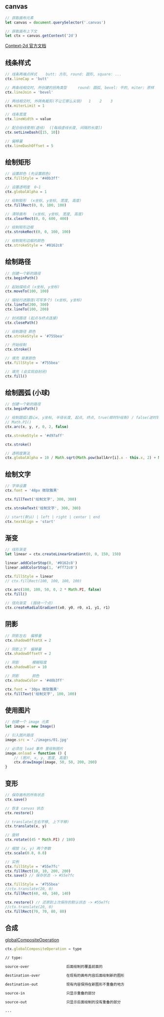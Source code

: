 ## canvas

```javascript
// 获取画布元素
let canvas = document.querySelector('.canvas')

// 获取画布上下文
let ctx = canvas.getContext('2d')
```

[Context-2d 官方文档](https://developer.mozilla.org/zh-CN/docs/Web/API/CanvasRenderingContext2D)

## 线条样式

```javascript
// 线条两端点样式    butt: 方形, round: 圆形, square: ...
ctx.lineCap = 'butt'

// 两条线相交时, 所创建的拐角类型     round: 圆弧, bevel: 平的, miter: 原样
ctx.lineJoin = 'bevel'

// 两线相交时, 外转角裁剪(不让它那么尖锐)   1    2    3
ctx.miterLimit = 1

// 线条宽度
ctx.lineWidth = value

// 配合绘线使用(虚线)  ([每段虚线长度, 间隔的长度])
ctx.setLineDash([15, 10])

// 偏移量
ctx.lineDashOffset = 5
```

## 绘制矩形

```javascript
// 设置颜色 (先设置颜色)
ctx.fillStyle = '#40b3ff'

// 设置透明度  0~1
ctx.globalAlpha = 1

// 绘制矩形  (x坐标, y坐标, 宽度, 高度)
ctx.fillRect(0, 0, 100, 100)

// 清除画布   (x坐标, y坐标, 宽度, 高度)
ctx.clearRect(0, 0, 600, 400)

// 绘制矩形边框
ctx.strokeRect(0, 0, 100, 100)

// 绘制矩形边框的颜色
ctx.strokeStyle = '#0162c8'
```

## 绘制路径

```javascript
// 创建一个新的路径
ctx.beginPath()

// 起始描绘点 (x坐标, y坐标)
ctx.moveTo(100, 100)

// 描绘行进路径(可写多个) (x坐标, y坐标)
ctx.lineTo(200, 300)
ctx.lineTo(100, 200)

// 封闭路径 (起点与终点连接)
ctx.closePath()

// 绘制路径 颜色
ctx.strokeStyle = '#755bea'

// 开始绘制
ctx.stroke()

// 填充 背景颜色
ctx.fillStyle = '#755bea'

// 填充 (会实现自封闭)
ctx.fill()
```

## 绘制圆弧 (小球)

```javascript
// 创建一个新的路径
ctx.beginPath()

// 绘制圆弧(圆心x, y坐标, 半径长度, 起点, 终点, true(顺时针绘制) / false(逆时针绘制))
// Math.PI()
ctx.arc(x, y, r, 0, 2, false)

ctx.strokeStyle = '#d97aff'

ctx.stroke()
```

```javascript
// 透明度算法
ctx.globalAlpha = 10 / Math.sqrt(Math.pow(ballArr[i].x - this.x, 2) + Math.pow(ballArr[i].y - this.y, 2))
```

## 绘制文字

```javascript
// 字体设置
ctx.font = '48px 微软雅黑'

ctx.fillText('绘制文字', 300, 300)

ctx.strokeText('绘制文字', 300, 300)

// start(默认) | left | right | center | end
ctx.textAlign = 'start'
```

## 渐变

```javascript
// 线形渐变
let linear = ctx.createLinearGradient(0, 0, 150, 150)

linear.addColorStop(0, '#0162c8')
linear.addColorStop(1, '#ff72c0')

ctx.fillStyle = linear
// ctx.fillRect(100, 100, 100, 100)

ctx.arc(100, 100, 50, 0, 2 * Math.PI, false)
ctx.fill()
```

```javascript
// 径向渐变  (围绕一个点)
ctx.createRadialGradient(x0, y0, r0, x1, y1, r1)
```

## 阴影

```javascript
// 阴影左右  偏移量
ctx.shadowOffsetX = 2

// 阴影上下  偏移量
ctx.shadowOffsetY = 2

// 阴影      模糊程度
ctx.shadowBlur = 10

// 阴影      颜色
ctx.shadowColor = '#40b3ff'

ctx.font = '30px 微软雅黑'
ctx.fillText('绘制文字', 100, 100)
```

## 使用图片

```javascript
// 创建一个 image 元素
let image = new Image()

// 引入图片路径
image.src = './images/01.jpg'

// 必须在 load 事件 里绘制图片
image.onload = function () {
    // (图片, x, y, 宽度, 高度)
    ctx.drawImage(image, 50, 50, 200, 200)
}
```

## 变形

```javascript
// 保存画布的所有状态
ctx.save()

// 恢复 canvas 状态
ctx.restore()

// translate(左右平移, 上下平移)
ctx.translate(x, y)

// 旋转
ctx.rotate((45 * Math.PI) / 180)

// 缩放 (x, y) 两个参数
ctx.scale(0.8, 0.8)
```

```javascript
// 实例
ctx.fillStyle = '#55e7fc'
ctx.fillRect(10, 10, 200, 200)
ctx.save() // 保存状态 -> #55e7fc

ctx.fillStyle = '#755bea'
//ctx.translate(20, 0)
ctx.fillRect(40, 40, 140, 140)

ctx.restore() // 还原到上次保存的默认状态 -> #55e7fc
//ctx.translate(20, 0)
ctx.fillRect(70, 70, 80, 80)
```

## 合成

[globalCompositeOperation](https://developer.mozilla.org/zh-CN/docs/Web/API/CanvasRenderingContext2D/globalCompositeOperation)

```javascript
ctx.globalCompositeOperation = type
```

```txt
// type:

source-over                 后面绘制的覆盖前面的

destination-over            在现有的画布内容后面绘制新的图形

destination-out             现有内容保持在新图形不重叠的地方

source-in                   只显示重叠的部分

source-out                  只显示后面绘制的没有重叠的部分

...
```
